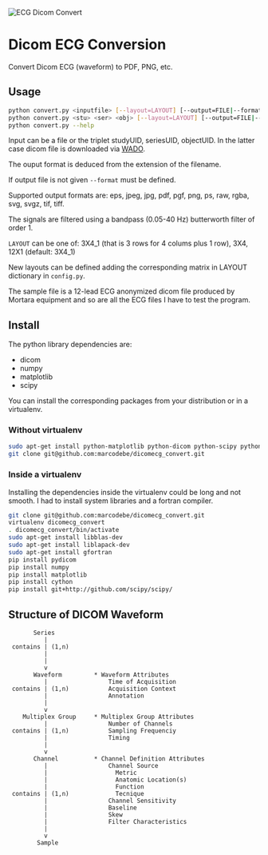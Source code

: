 [logo]: https://raw.github.com/marcodebe/dicomecg_convert/master/images/logo.png
![ECG Dicom Convert][logo]

Dicom ECG Conversion
====================
Convert Dicom ECG (waveform) to PDF, PNG, etc.

Usage
-----
```bash
python convert.py <inputfile> [--layout=LAYOUT] [--output=FILE|--format=FMT]
python convert.py <stu> <ser> <obj> [--layout=LAYOUT] [--output=FILE|--format=FMT]
python convert.py --help
```

Input can be a file or the triplet studyUID, seriesUID, objectUID. In the latter
case dicom file is downloaded via [WADO](http://medical.nema.org/Dicom/2011/11_18pu.pdf).

The ouput format is deduced from the extension of the filename.

If output file is not given ```--format``` must be defined.

Supported output formats are: eps, jpeg, jpg, pdf, pgf, png, ps, raw, rgba, svg, svgz, tif, tiff.

The signals are filtered using a bandpass (0.05-40 Hz) butterworth filter of order 1.

```LAYOUT``` can be one of: 3X4\_1 (that is 3 rows for 4 colums plus 1 row), 3X4, 12X1 (default: 3X4_1)

New layouts can be defined adding the corresponding matrix in LAYOUT dictionary in ```config.py```.

The sample file is a 12-lead ECG anonymized  dicom file produced
by Mortara equipment and so are all the ECG files I have to test the program.

Install
-------
The python library dependencies are:
* dicom
* numpy
* matplotlib
* scipy

You can install the corresponding packages from your distribution or in a virtualenv.

### Without virtualenv
```bash
sudo apt-get install python-matplotlib python-dicom python-scipy python-numpy
git clone git@github.com:marcodebe/dicomecg_convert.git
```

### Inside a virtualenv

Installing the dependencies inside the virtualenv could be long and not smooth.
I had to install system libraries and a fortran compiler.

```bash
git clone git@github.com:marcodebe/dicomecg_convert.git
virtualenv dicomecg_convert
. dicomecg_convert/bin/activate
sudo apt-get install libblas-dev
sudo apt-get install liblapack-dev 
sudo apt-get install gfortran
pip install pydicom
pip install numpy
pip install matplotlib
pip install cython
pip install git+http://github.com/scipy/scipy/
```

Structure of DICOM Waveform
---------------------------
```
       Series
          |
 contains | (1,n)
          |
          |
          v
       Waveform         * Waveform Attributes
          |                 Time of Acquisition
 contains | (1,n)           Acquisition Context
          |                 Annotation
          |
          v
    Multiplex Group     * Multiplex Group Attributes
          |                 Number of Channels
 contains | (1,n)           Sampling Frequenciy
          |                 Timing
          |
          v
       Channel          * Channel Definition Attributes
          |                 Channel Source
          |                   Metric
          |                   Anatomic Location(s)
          |                   Function
 contains | (1,n)             Tecnique
          |                 Channel Sensitivity
          |                 Baseline
          |                 Skew
          |                 Filter Characteristics
          |
          v
        Sample

```
